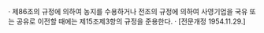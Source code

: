 · 제86조의 규정에 의하여 농지를 수용하거나 전조의 규정에 의하여 사영기업을 국유 또는 공유로 이전할 때에는 제15조제3항의 규정을 준용한다.
· [전문개정 1954.11.29.]
